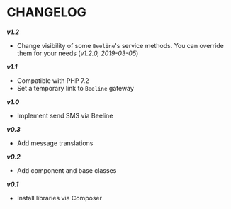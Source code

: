 CHANGELOG
=========

***v1.2***
- Change visibility of some `Beeline`'s service methods. You can override them for your needs (_v1.2.0, 2019-03-05_)

***v1.1***
- Compatible with PHP 7.2
- Set a temporary link to `Beeline` gateway

***v1.0***
- Implement send SMS via Beeline

***v0.3***
- Add message translations

***v0.2***
- Add component and base classes 

***v0.1***
- Install libraries via Composer

